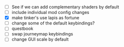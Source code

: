 - [ ] See if we can add complementary shaders by default
- [ ] include individual mod config changes
- [x] make tinker's use lapis as fortune
- [ ] change some of the default keybindings?
- [ ] questbook
- [ ] swap journeymap keybindings
- [ ] change GUI scale by default
